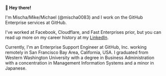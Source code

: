 **👋 Hey there!**

I'm Mischa/Mike/Michael (@mischa0083) and I work on the GitHub Enterprise services at GitHub.

I've worked at Facebook, Cloudflare, and Fast Enterprises prior, but you can read up more on my career history at my [LinkedIn](https://www.linkedin.com/in/formationtechnology/).

Currently, I'm an Enterprise Support Engineer at GitHub, Inc. working remotely in San Francisco Bay Area, California, USA. I graduated from Western Washington University with a degree in Business Administration with a concentration in Management Information Systems and a minor in Japanese.
